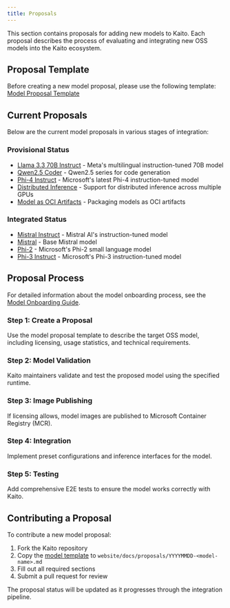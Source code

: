 ```yaml
---
title: Proposals
---
```


This section contains proposals for adding new models to Kaito. Each proposal describes the process of evaluating and integrating new OSS models into the Kaito ecosystem.

## Proposal Template

Before creating a new model proposal, please use the following template: [Model Proposal Template](./proposals/YYYYMMDD-model-template)

## Current Proposals

Below are the current model proposals in various stages of integration:

### Provisional Status
- [Llama 3.3 70B Instruct](./proposals/20250529-llama-3.3-70b-instruct.md) - Meta's multilingual instruction-tuned 70B model
- [Qwen2.5 Coder](./proposals/20250103-qwen2.5-coder.md) - Qwen2.5 series for code generation
- [Phi-4 Instruct](./proposals/20241212-phi4-instruct.md) - Microsoft's latest Phi-4 instruction-tuned model
- [Distributed Inference](./proposals/20250325-distributed-inference.md) - Support for distributed inference across multiple GPUs
- [Model as OCI Artifacts](./proposals/20250609-model-as-oci-artifacts.md) - Packaging models as OCI artifacts

### Integrated Status
- [Mistral Instruct](./proposals/20240205-mistral-instruct.md) - Mistral AI's instruction-tuned model
- [Mistral](./proposals/20240205-mistral.md) - Base Mistral model
- [Phi-2](./proposals/20240206-phi-2.md) - Microsoft's Phi-2 small language model
- [Phi-3 Instruct](./proposals/20240527-phi3-instruct.md) - Microsoft's Phi-3 instruction-tuned model

## Proposal Process

For detailed information about the model onboarding process, see the [Model Onboarding Guide](./preset-onboarding.md).

### Step 1: Create a Proposal
Use the model proposal template to describe the target OSS model, including licensing, usage statistics, and technical requirements.

### Step 2: Model Validation
Kaito maintainers validate and test the proposed model using the specified runtime.

### Step 3: Image Publishing
If licensing allows, model images are published to Microsoft Container Registry (MCR).

### Step 4: Integration
Implement preset configurations and inference interfaces for the model.

### Step 5: Testing
Add comprehensive E2E tests to ensure the model works correctly with Kaito.

## Contributing a Proposal

To contribute a new model proposal:

1. Fork the Kaito repository
2. Copy the [model template](./proposals/YYYYMMDD-model-template) to `website/docs/proposals/YYYYMMDD-<model-name>.md`
3. Fill out all required sections
4. Submit a pull request for review

The proposal status will be updated as it progresses through the integration pipeline.
